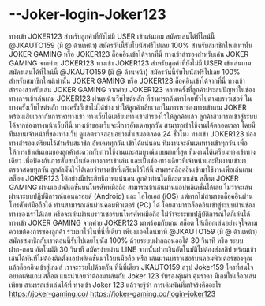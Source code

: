 # --Joker-login-Joker123
ทางเข้า JOKER123 สำหรับลูกค้าที่ยังไม่มี USER เข้าเล่นเกม สมัครเล่นได้ที่ไลน์นี้ @JKAUTO159 (มี @ ด้านหน้า) สมัครวันนี้รับโบนัสฟรีไปเลย 100% สำหรับสมาชิกใหม่เท่านั้น JOKER GAMING หรือ JOKER123 ล็อคอินเข้าได้จากที่นี่ ทางเข้าสำรองสำหรับเล่น JOKER GAMING จากค่าย JOKER123
ทางเข้า JOKER123 สำหรับลูกค้าที่ยังไม่มี USER เข้าเล่นเกม สมัครเล่นได้ที่ไลน์นี้ @JKAUTO159 (มี @ ด้านหน้า) สมัครวันนี้รับโบนัสฟรีไปเลย 100% สำหรับสมาชิกใหม่เท่านั้น
JOKER GAMING หรือ JOKER123 ล็อคอินเข้าได้จากที่นี่ ทางเข้าสำรองสำหรับเล่น JOKER GAMING จากค่าย JOKER123 หลายครั้งที่ลูกค้าประสบปัญหาในช่องทางการเข้าเล่นเกม JOKER123 ผ่านหน้าเว็บไซต์หลัก ที่สามารถค้นหาโดยทั่วไปตามบราวเซอร์ ในบางครั้งเว็บไซต์หลัก บางครั้งก็เข้าไม่ได้บ้าง ทำให้ลูกค้าเสียเวลาในการหาช่องทางเข้าเกม JOKER พร้อมเสียเวลากับการหาทางเข้า ทางเว็บได้เตรียมทางเข้าสำรองไว้ให้ลูกค้าแล้ว ลูกค้าสามารถเข้าสู่ระบบได้จากช่องทางหน้าเว็บที่นี่ ทางเข้าของเว็บจะมีการอัพเดททุกวัน สามารถเข้าใช้งานได้ตลอดเวลา โดยมีทีมงานเจ้าหน้าที่ของทางเว็บ ดูแลตรวจสอบอย่างส่ำเสมอตลอด 24 ชั่วโมง
ทางเข้า JOKER123 ช่องทางสำรองเตรียมไว้สำหรับสมาชิก อัพเดททุกวัน เข้าได้แน่นอน
ทีมงานจะอัพเดททางเข้าทุกวัน เพื่อให้การเข้าเล่นเกมของลูกค้าสะดวกกับการใช้งานและสมบูรณ์แบบมากที่สุด ทีมงานได้เตรียมทางเข้าทางเดียว เพื่อป้องกันการสับสนในช่องทางการเข้าเล่น และเป็นช่องทางเดียวที่เจ้าหน้าและทีมงานเข้ามาตรวจสอบทุกวัน ลูกค้ามั่นใจได้เลยว่าทางเข้าที่เตรียมไว้ให้นี้ สามารถล็อคอินเข้ามาใช้งานเพื่อเล่นเกม สล็อต JOKER123 ได้อย่างมีประสิทธิภาพแน่นอน ลูกค้าท่านใดที่สะดวกเล่น สล็อต JOKER GAMING ผ่านแอปพลิเคชั่นบนโทรศัพท์มือถือ สามารถเข้าเล่นผ่านแอปพลิเคชั่นได้เลย ไม่ว่าจะเล่นผ่านระบบปฎิบัติการณ์แอนดรอยด์ (Android) และ ไอโอเอส (iOS) แต่หากไม่สามารถล็อคอินผ่านโทรศัพท์มือถือได้ ท่านสามารถเล่นผ่านคอมพิวเตอร์ (PC) ได้ โดยสามารถล็อคอินเข้าสู่ระบบผ่านช่องทางของเราได้เลย หรือจะเล่นผ่านบราวเซอร์บนโทรศัพท์มือถือ ไม่ว่าจะระบบปฎิบัติการณ์ใดก็เล่นได้
ทางเข้า JOKER GAMING จากค่าย JOKER123
มาพร้อมกับเกม สล็อต ให้เลือกเล่นอย่างจุใจตามความต้องการของลูกค้า รวมมาไว้ในที่นี่ที่เดียว เพียงแอดไลน์มาที่ @JKAUTO159 (มี @ ด้านหน้า) สมัครสมาชิกกับเราตอนนี้รับไปเลยโบนัส 100% ด้วยระบบฝากถอนออโต้ 30 วินาที หรือ ระบบ ฝาก-ถอน อัตโนมัติ 30 วินาที สมัครง่ายผ่าน LINE จากนั้นฝากเงินอัตโนมัติไม่ต้องส่งสลิป พร้อมเข้าเล่นได้ทันทีไม่ต้องติดตั้งแอปพลิเคชั่นมาไว้บนมือถือ หรือ เล่นผ่านบราวเซอร์บนคอมพิวเตอร์ของคุณ แล้วล็อคอินเข้าสู่เกมส์ เราจะรวยไปด้วยกัน ที่นี่ที่เดียว JKAUTO159
 สรุป Joker159 ใครที่สนใจอยากเล่นเกม สล็อต แนะนำเลยว่าต้องมาเล่นกับ Joker 123 รับรองคุ้มค่า คุ้มราคา มีเกมให้เลือกเล่นเพียบ สามารถเข้าเล่นได้ที่ ทางเข้า Joker 123 แล้วจะรู้ว่า การเดิมพันที่แท้จริงคืออะไร 
 https://joker-gaming.co/ 
 https://joker-gaming.co/login-joker123
